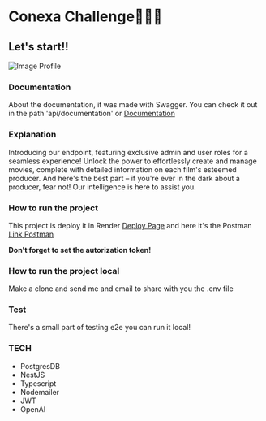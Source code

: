 # Conexa Challenge👾👋🏽

## Let's start!!

![Image Profile](<img src="views/profile.png" width="160" height="160">)

### Documentation

About the documentation, it was made with Swagger. You can check it out in the path 'api/documentation' or [Documentation](https://conexa-service.onrender.com/api/documentation)

### Explanation

Introducing our endpoint, featuring exclusive admin and user roles for a seamless experience! Unlock the power to effortlessly create and manage movies, complete with detailed information on each film's esteemed producer. And here's the best part – if you're ever in the dark about a producer, fear not! Our intelligence is here to assist you.


### How to run the project

This project is deploy it in Render [Deploy Page](https://conexa-service.onrender.com) and here it's the Postman [Link Postman](https://api.postman.com/collections/17639607-1fed9dc9-b265-4fa7-a973-55bd1cd6184b?access_key=PMAT-01HEXNTSQZF6BTDZKW9GAVH4JP)

**Don't forget to set the autorization token!**

### How to run the project local

Make a clone and send me and email to share with you the .env file

### Test

There's a small part of testing e2e you can run it local!

### TECH
- PostgresDB
- NestJS
- Typescript
- Nodemailer
- JWT
- OpenAI

